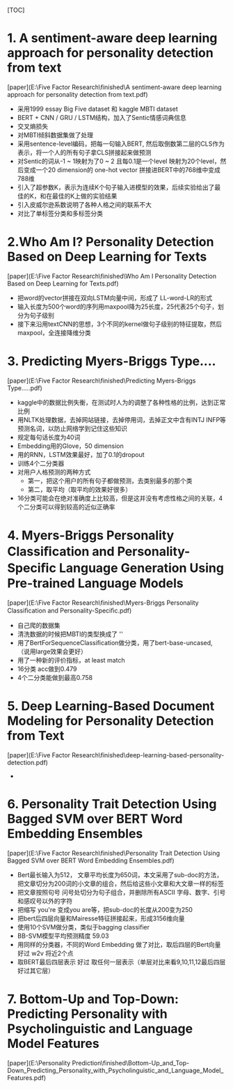 [TOC]

# 1. A sentiment-aware deep learning approach for personality detection from text

[paper](E:\Five Factor Research\finished\A sentiment-aware deep learning approach for personality detection from text.pdf) 

- 采用1999 essay Big Five dataset 和 kaggle MBTI dataset
- BERT + CNN / GRU / LSTM结构，加入了Sentic情感词典信息
- 交叉熵损失
- 对MBTI倾斜数据集做了处理
- 采用sentence-level编码，把每一句输入BERT, 然后取倒数第二层的CLS作为表示，将一个人的所有句子拿CLS拼接起来做预测
- 对Sentic的词从-1 ~ 1映射为了0 ~ 2 且每0.1是一个level  映射为20个level，然后变成一个20 dimension的 one-hot vector 拼接进BERT中的768维中变成 788维
- 引入了超参数K，表示为连续K个句子输入进模型的效果，后续实验给出了最佳的K，和在最佳的K上做的实验结果
- 引入皮威尔逊系数说明了各种人格之间的联系不大
- 对比了单标签分类和多标签分类



# 2.Who Am I? Personality Detection Based on Deep Learning for Texts

[paper](E:\Five Factor Research\finished\Who Am I Personality Detection Based on Deep Learning for Texts.pdf)

- 把word的vector拼接在双向LSTM向量中间，形成了 LL-word-LR的形式
- 输入长度为500个word的序列用maxpool降为25长度，25代表25个句子，划分为句子级别
- 接下来沿用textCNN的思想，3个不同的kernel做句子级别的特征提取，然后maxpool，全连接降维分类

# 3. Predicting Myers-Briggs Type....

[paper](E:\Five Factor Research\finished\Predicting Myers-Briggs Type.....pdf)

- kaggle中的数据比例失衡，在测试时人为的调整了各种性格的比例，达到正常比例
- 用NLTK处理数据，去掉网站链接，去掉停用词，去掉正文中含有INTJ INFP等预测名词，以防止网络学到记住这些知识
- 规定每句话长度为40词
- Embedding用的Glove，50 dimension
- 用的RNN，LSTM效果最好，加了0.1的dropout
- 训练4个二分类器
- 对用户人格预测的两种方式
  - 第一，把这个用户的所有句子都做预测，去类别最多的那个类
  - 第二，取平均（取平均的效果好很多）
- 16分类可能会在绝对准确度上比较高，但是这并没有考虑性格之间的关联，4个二分类可以得到较高的近似正确率



# 4. Myers-Briggs Personality Classiﬁcation and Personality-Speciﬁc Language Generation Using Pre-trained Language Models

[paper](E:\Five Factor Research\finished\Myers-Briggs Personality Classiﬁcation and Personality-Speciﬁc.pdf)

- 自己爬的数据集
- 清洗数据的时候把MBTI的类型换成了 '<type>'
- 用了BertForSequenceClassiﬁcation做分类，用了bert-base-uncased, （说用large效果会更好）
- 用了一种新的评价指标，at least match
- 16分类 acc做到0.479
- 4个二分类能做到最高0.758



# 5. Deep Learning-Based Document Modeling for Personality Detection from Text

[paper](E:\Five Factor Research\finished\deep-learning-based-personality-detection.pdf)

- 





# 6. Personality Trait Detection Using Bagged SVM over BERT Word Embedding Ensembles

[paper](E:\Five Factor Research\finished\Personality Trait Detection Using Bagged SVM over BERT Word Embedding Ensembles.pdf)

- Bert最长输入为512， 文章平均长度为650词，本文采用了sub-doc的方法，把文章切分为200词的小文章的组合，然后给这些小文章和大文章一样的标签
- 把文章按照句号 问号处切分为句子组合，并删除所有ASCII 字母、数字、引号和感叹号以外的字符
- 把缩写 you're 变成you are等，把sub-doc的长度从200变为250
- 把bert后四层向量和Mairesse特征拼接起来，形成3156维向量
- 使用10个SVM做分类，类似于bagging classifier
- BB-SVM模型平均预测精度 59.03
- 用同样的分类器，不同的Word Embedding 做了对比，取后四层的Bert向量 好过 w2v 将近2个点
- 取BERT最后四层表示 好过 取任何一层表示（单层对比来看9,10,11,12最后四层好过其它层）





# 7. Bottom-Up and Top-Down: Predicting Personality with Psycholinguistic and Language Model Features
[paper](E:\Personality Prediction\finished\Bottom-Up_and_Top-Down_Predicting_Personality_with_Psycholinguistic_and_Language_Model_Features.pdf)



















